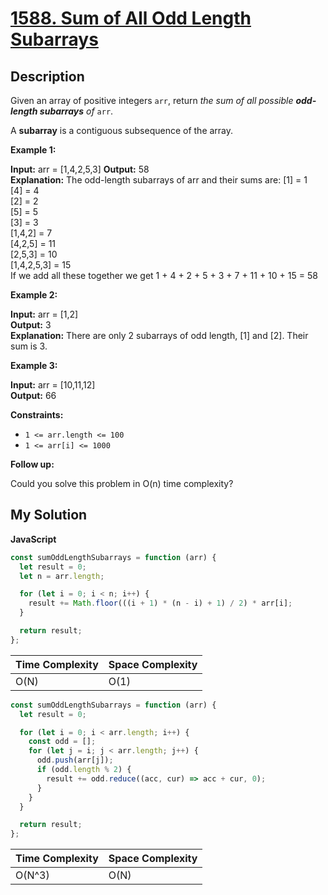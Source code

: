 # [1588. Sum of All Odd Length Subarrays](https://leetcode.com/problems/sum-of-all-odd-length-subarrays)

## Description

Given an array of positive integers `arr`, return _the sum of all possible **odd-length subarrays** of_ `arr`.

A **subarray** is a contiguous subsequence of the array.

**Example 1:**

**Input:** arr = \[1,4,2,5,3\]
**Output:** 58  
**Explanation:** The odd-length subarrays of arr and their sums are:
\[1\] = 1  
\[4\] = 4  
\[2\] = 2  
\[5\] = 5  
\[3\] = 3  
\[1,4,2\] = 7  
\[4,2,5\] = 11  
\[2,5,3\] = 10  
\[1,4,2,5,3\] = 15  
If we add all these together we get 1 + 4 + 2 + 5 + 3 + 7 + 11 + 10 + 15 = 58

**Example 2:**

**Input:** arr = \[1,2\]  
**Output:** 3  
**Explanation:** There are only 2 subarrays of odd length, \[1\] and \[2\]. Their sum is 3.

**Example 3:**

**Input:** arr = \[10,11,12\]  
**Output:** 66

**Constraints:**

- `1 <= arr.length <= 100`
- `1 <= arr[i] <= 1000`

**Follow up:**

Could you solve this problem in O(n) time complexity?

## My Solution

**JavaScript**

```js
const sumOddLengthSubarrays = function (arr) {
  let result = 0;
  let n = arr.length;

  for (let i = 0; i < n; i++) {
    result += Math.floor(((i + 1) * (n - i) + 1) / 2) * arr[i];
  }

  return result;
};
```

| Time Complexity | Space Complexity |
| --------------- | ---------------- |
| O(N)            | O(1)             |

```js
const sumOddLengthSubarrays = function (arr) {
  let result = 0;

  for (let i = 0; i < arr.length; i++) {
    const odd = [];
    for (let j = i; j < arr.length; j++) {
      odd.push(arr[j]);
      if (odd.length % 2) {
        result += odd.reduce((acc, cur) => acc + cur, 0);
      }
    }
  }

  return result;
};
```

| Time Complexity | Space Complexity |
| --------------- | ---------------- |
| O(N^3)          | O(N)             |
